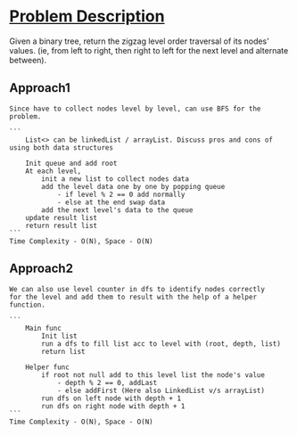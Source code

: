 # [Problem Description](https://leetcode.com/problems/binary-tree-zigzag-level-order-traversal/)

Given a binary tree, return the zigzag level order traversal of its nodes' values. (ie, from left to right, then right to left for the next level and alternate between).

## Approach1
    Since have to collect nodes level by level, can use BFS for the problem.

    ```
        List<> can be linkedList / arrayList. Discuss pros and cons of using both data structures

        Init queue and add root
        At each level,
            init a new list to collect nodes data
            add the level data one by one by popping queue 
                - if level % 2 == 0 add normally
                - else at the end swap data
            add the next level's data to the queue
        update result list
        return result list
    ```
    Time Complexity - O(N), Space - O(N)

## Approach2
    We can also use level counter in dfs to identify nodes correctly
    for the level and add them to result with the help of a helper function.

    ```
        Main func
            Init list
            run a dfs to fill list acc to level with (root, depth, list)
            return list

        Helper func
            if root not null add to this level list the node's value
                - depth % 2 == 0, addLast
                - else addFirst (Here also LinkedList v/s arrayList)
            run dfs on left node with depth + 1
            run dfs on right node with depth + 1
    ```
    Time Complexity - O(N), Space - O(N)